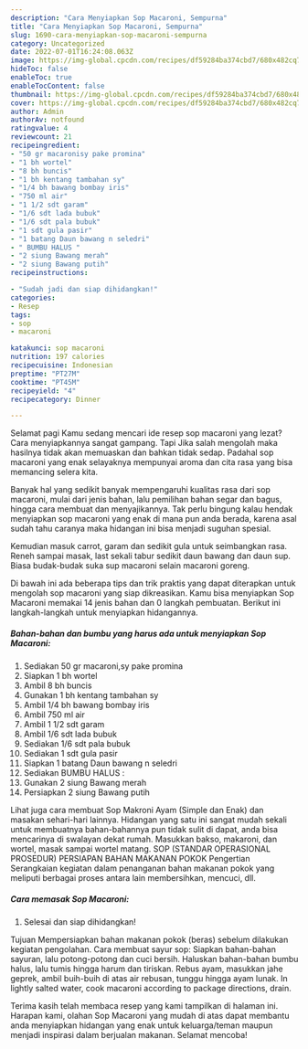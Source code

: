 ```yaml
---
description: "Cara Menyiapkan Sop Macaroni, Sempurna"
title: "Cara Menyiapkan Sop Macaroni, Sempurna"
slug: 1690-cara-menyiapkan-sop-macaroni-sempurna
category: Uncategorized
date: 2022-07-01T16:24:08.063Z
image: https://img-global.cpcdn.com/recipes/df59284ba374cbd7/680x482cq70/sop-macaroni-foto-resep-utama.jpg
hideToc: false
enableToc: true
enableTocContent: false
thumbnail: https://img-global.cpcdn.com/recipes/df59284ba374cbd7/680x482cq70/sop-macaroni-foto-resep-utama.jpg
cover: https://img-global.cpcdn.com/recipes/df59284ba374cbd7/680x482cq70/sop-macaroni-foto-resep-utama.jpg
author: Admin
authorAv: notfound
ratingvalue: 4
reviewcount: 21
recipeingredient:
- "50 gr macaronisy pake promina"
- "1 bh wortel"
- "8 bh buncis"
- "1 bh kentang tambahan sy"
- "1/4 bh bawang bombay iris"
- "750 ml air"
- "1 1/2 sdt garam"
- "1/6 sdt lada bubuk"
- "1/6 sdt pala bubuk"
- "1 sdt gula pasir"
- "1 batang Daun bawang n seledri"
- " BUMBU HALUS "
- "2 siung Bawang merah"
- "2 siung Bawang putih"
recipeinstructions:

- "Sudah jadi dan siap dihidangkan!"
categories:
- Resep
tags:
- sop
- macaroni

katakunci: sop macaroni 
nutrition: 197 calories
recipecuisine: Indonesian
preptime: "PT27M"
cooktime: "PT45M"
recipeyield: "4"
recipecategory: Dinner

---
```



Selamat pagi Kamu sedang mencari ide resep sop macaroni yang lezat? Cara menyiapkannya sangat gampang. Tapi Jika salah mengolah maka hasilnya tidak akan memuaskan dan bahkan tidak sedap. Padahal sop macaroni yang enak selayaknya mempunyai aroma dan cita rasa yang bisa memancing selera kita.


Banyak hal yang sedikit banyak mempengaruhi kualitas rasa dari sop macaroni, mulai dari jenis bahan, lalu pemilihan bahan segar dan bagus, hingga cara membuat dan menyajikannya. Tak perlu bingung kalau hendak menyiapkan sop macaroni yang enak di mana pun anda berada, karena asal sudah tahu caranya maka hidangan ini bisa menjadi suguhan spesial.

Kemudian masuk carrot, garam dan sedikit gula untuk seimbangkan rasa. Reneh sampai masak, last sekali tabur sedikit daun bawang dan daun sup. Biasa budak-budak suka sup macaroni selain macaroni goreng.


Di bawah ini ada beberapa tips dan trik praktis yang dapat diterapkan untuk mengolah sop macaroni yang siap dikreasikan. Kamu bisa menyiapkan Sop Macaroni memakai 14 jenis bahan dan 0 langkah pembuatan. Berikut ini langkah-langkah untuk menyiapkan hidangannya.

<!--inarticleads1-->

##### Bahan-bahan dan bumbu yang harus ada untuk menyiapkan Sop Macaroni:

1. Sediakan 50 gr macaroni,sy pake promina
1. Siapkan 1 bh wortel
1. Ambil 8 bh buncis
1. Gunakan 1 bh kentang tambahan sy
1. Ambil 1/4 bh bawang bombay iris
1. Ambil 750 ml air
1. Ambil 1 1/2 sdt garam
1. Ambil 1/6 sdt lada bubuk
1. Sediakan 1/6 sdt pala bubuk
1. Sediakan 1 sdt gula pasir
1. Siapkan 1 batang Daun bawang n seledri
1. Sediakan  BUMBU HALUS :
1. Gunakan 2 siung Bawang merah
1. Persiapkan 2 siung Bawang putih


Lihat juga cara membuat Sop Makroni Ayam (Simple dan Enak) dan masakan sehari-hari lainnya. Hidangan yang satu ini sangat mudah sekali untuk membuatnya bahan-bahannya pun tidak sulit di dapat, anda bisa mencarinya di swalayan dekat rumah. Masukkan bakso, makaroni, dan wortel, masak sampai wortel matang. SOP (STANDAR OPERASIONAL PROSEDUR) PERSIAPAN BAHAN MAKANAN POKOK Pengertian Serangkaian kegiatan dalam penanganan bahan makanan pokok yang meliputi berbagai proses antara lain membersihkan, mencuci, dll. 

<!--inarticleads2-->

##### Cara memasak Sop Macaroni:


1. Selesai dan siap dihidangkan!

Tujuan Mempersiapkan bahan makanan pokok (beras) sebelum dilakukan kegiatan pengolahan. Cara membuat sayur sop: Siapkan bahan-bahan sayuran, lalu potong-potong dan cuci bersih. Haluskan bahan-bahan bumbu halus, lalu tumis hingga harum dan tiriskan. Rebus ayam, masukkan jahe geprek, ambil buih-buih di atas air rebusan, tunggu hingga ayam lunak. In lightly salted water, cook macaroni according to package directions, drain. 

Terima kasih telah membaca resep yang kami tampilkan di halaman ini. Harapan kami, olahan Sop Macaroni yang mudah di atas dapat membantu anda menyiapkan hidangan yang enak untuk keluarga/teman maupun menjadi inspirasi dalam berjualan makanan. Selamat mencoba!
